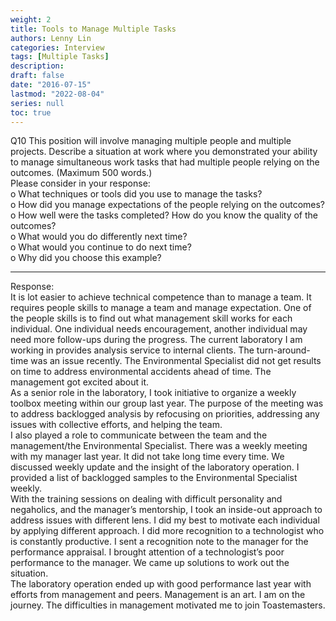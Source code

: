 ```yaml
---
weight: 2
title: Tools to Manage Multiple Tasks
authors: Lenny Lin
categories: Interview
tags: [Multiple Tasks]
description: 
draft: false
date: "2016-07-15"
lastmod: "2022-08-04"
series: null
toc: true
---
```


Q10	This position will involve managing multiple people and multiple projects.  Describe a situation at work where you demonstrated your ability to manage simultaneous work tasks that had multiple people relying on the outcomes. (Maximum 500 words.)   
Please consider in your response:  
o	What techniques or tools did you use to manage the tasks?    
o	How did you manage expectations of the people relying on the outcomes?  
o	How well were the tasks completed?  How do you know the quality of the outcomes?  
o	What would you do differently next time?  
o	What would you continue to do next time?  
o	Why did you choose this example?  
<!--more-->

---
Response:  
It is lot easier to achieve technical competence than to manage a team.  It requires people skills to manage a team and manage expectation.  One of the people skills is to find out what management skill works for each individual. One individual needs encouragement, another individual may need more follow-ups during the progress. The current laboratory I am working in provides analysis service to internal clients.  The turn-around-time was an issue recently.  The Environmental Specialist did not get results on time to address environmental accidents ahead of time.  The management got excited about it.  
As a senior role in the laboratory, I took initiative to organize a weekly toolbox meeting within our group last year.  The purpose of the meeting was to address backlogged analysis by refocusing on priorities, addressing any issues with collective efforts, and helping the team.  
I also played a role to communicate between the team and the management/the Environmental Specialist.  There was a weekly meeting with my manager last year.  It did not take long time every time.  We discussed weekly update and the insight of the laboratory operation.  I provided a list of backlogged samples to the Environmental Specialist weekly.  
With the training sessions on dealing with difficult personality and negaholics, and the manager’s mentorship, I took an inside-out approach to address issues with different lens.  I did my best to motivate each individual by applying different approach.  I did more recognition to a technologist who is constantly productive.  I sent a recognition note to the manager for the performance appraisal.  I brought attention of a technologist’s poor performance to the manager.  We came up solutions to work out the situation.  
The laboratory operation ended up with good performance last year with efforts from management and peers.  Management is an art.  I am on the journey.  The difficulties in management motivated me to join Toastemasters.  


